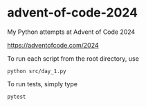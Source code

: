 # advent-of-code-2024

My Python attempts at Advent of Code 2024

https://adventofcode.com/2024

To run each script from the root directory, use

```
python src/day_1.py
```

To run tests, simply type
```
pytest
```